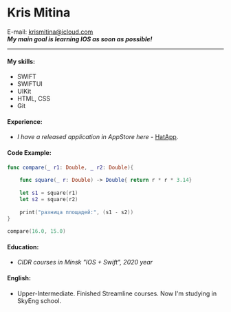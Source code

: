 # Kris Mitina
E-mail: krismitina@icloud.com  
___My main goal is learning IOS as soon as possible!___
***
#### My skills: 
* SWIFT
* SWIFTUI
* UIKit
* HTML, CSS
* Git

#### Experience: 
 - _I have a released application in AppStore here_ - [HatApp](https://apps.apple.com/by/app/%D1%88%D0%BB%D1%8F%D0%BF%D0%B0/id1492972084).

#### Code Example: 
```swift
func compare(_ r1: Double, _ r2: Double){
     
    func square(_ r: Double) -> Double{ return r * r * 3.14}
     
    let s1 = square(r1)
    let s2 = square(r2)
     
    print("разница площадей:", (s1 - s2))
}
 
compare(16.0, 15.0)
```

#### Education: 
- _CIDR courses in Minsk "IOS + Swift", 2020 year_

#### English: 
- Upper-Intermediate. Finished Streamline courses. Now I'm studying in SkyEng school.


